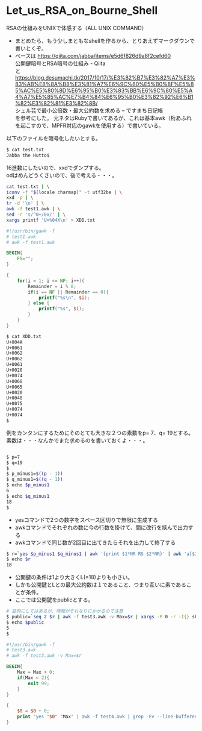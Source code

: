 # Let_us_RSA_on_Bourne_Shell
RSAの仕組みをUNIXで体感する（ALL UNIX COMMAND）

* まとめたら、もう少しまともなshellを作るから、とりあえずマークダウンで書いとくぞ。
* ベースは
https://qiita.com/jabba/items/e5d6f826d9a8f2cefd60  
公開鍵暗号とRSA暗号の仕組み - Qiita  
と
https://blog.desumachi.tk/2017/10/17/%E3%82%B7%E3%82%A7%E3%83%AB%E8%8A%B8%E3%81%A7%E6%9C%80%E5%B0%8F%E5%85%AC%E5%80%8D%E6%95%B0%E3%83%BB%E6%9C%80%E5%A4%A7%E5%85%AC%E7%B4%84%E6%95%B0%E3%82%92%E6%B1%82%E3%82%81%E3%82%8B/  
シェル芸で最小公倍数・最大公約数を求める – ですまち日記帳  
を参考にした。
元ネタはRubyで書いてあるが、これは基本awk（桁あふれを起こすので、MPFR対応のgawkを使用する）で書いている。

以下のファイルを暗号化したいとする。
```bash
$ cat test.txt
Jabba the Hutto$
```

16進数にしたいので、xxdでダンプする。  
odはめんどうくさいので、後で考える・・・。  

```bash
cat test.txt | \
iconv -f "$(locale charmap)" -t utf32be | \
xxd -p | \
tr -d '\n' | \
awk -f test1.awk | \
sed -r 's/^0+/0x/' | \
xargs printf 'U+%04X\n' > XDD.txt
```

```awk
#!/usr/bin/gawk -f
# test1.awk
# awk -f test1.awk

BEGIN{
	FS="";
}

{
	for(i = 1; i <= NF; i++){
		Remainder = i % 8;
		if(i == NF || Remainder == 0){
			printf("%s\n", $i);
		} else {
			printf("%s", $i);
		}
	}
}


```

```bash
$ cat XDD.txt
U+004A
U+0061
U+0062
U+0062
U+0061
U+0020
U+0074
U+0068
U+0065
U+0020
U+0048
U+0075
U+0074
U+0074
$
```

例をカンタンにするためにそのとても大きな２つの素数をp= 7、q= 19とする。
素数は・・・なんかでまた求めるのを書いておくよ・・・。

```bash

$ p=7
$ q=19
$
$ p_minus1=$((p - 1))
$ q_minus1=$((q - 1))
$ echo $p_minus1
6
$ echo $q_minus1
18
$
```

* yesコマンドで2つの数字をスペース区切りで無限に生成する
* awkコマンドでそれぞれの数に今の行数を掛けて、間に改行を挟んで出力する
* awkコマンドで同じ数が2回目に出てきたらそれを出力して終了する

```bash
$ r=`yes $p_minus1 $q_minus1 | awk '{print $1*NR RS $2*NR}' | awk 'a[$1]++{print;exit;}'`
$ echo $r
18
```

* 公開鍵の条件は1より大きくL(=18)よりも小さい。
* しかも公開鍵とLとの最大公約数は１であること、つまり互いに素であることが条件。
* ここでは公開鍵をpublicとする。

```bash
# 並列にしてはあるが、時間がそれなりにかかるので注意
$ public=`seq 2 $r | awk -f test3.awk -v Max=$r | xargs -P 0 -r -I{} sh -c '{}' | sort -k 2n,2 -k 1n,1 | head -n 1 | cut -f 1 -d ' '`
$ echo $public
5
$
```

```awk
#!/usr/bin/gawk -f
# test3.awk
# awk -f test3.awk -v Max=$r

BEGIN{
	Max = Max + 0;
	if(Max < 2){
		exit 99;
	}
}

{
	$0 = $0 + 0;
	print "yes "$0" "Max" | awk -f test4.awk | grep -Fv --line-buffered . | awk -f test5.awk | awk -f test6.awk -v Disp="$0;
}

```

